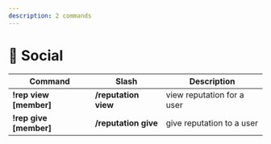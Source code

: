 ```yaml
---
description: 2 commands
---
```


# 🧑 Social

| Command                 | Slash                | Description                |
|-------------------------|----------------------|----------------------------|
| **!rep view \[member]** | **/reputation view** | view reputation for a user |
| **!rep give \[member]** | **/reputation give** | give reputation to a user  |
